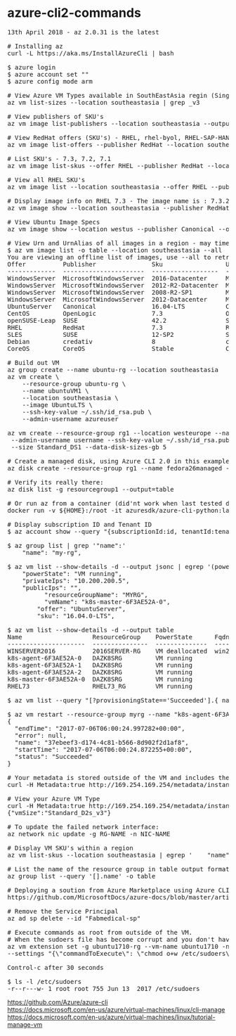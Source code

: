 # azure-cli2-commands

<pre>
13th April 2018 - az 2.0.31 is the latest

# Installing az
curl -L https://aka.ms/InstallAzureCli | bash

$ azure login
$ azure account set "<SUBSCRIPTION NAME OR ID>"
$ azure config mode arm

# View Azure VM Types available in SouthEastAsia regin (Singapore)
az vm list-sizes --location southeastasia | grep _v3

# View publishers of SKU's
az vm image list-publishers --location southeastasia --output table

# View RedHat offers (SKU's) - RHEL, rhel-byol, RHEL-SAP-HANA, 
az vm image list-offers --publisher RedHat --location southeastasia

# List SKU's - 7.3, 7.2, 7.1
az vm image list-skus --offer RHEL --publisher RedHat --location southeastasia --output table

# View all RHEL SKU's
az vm image list --location southeastasia --offer RHEL --publisher RedHat --sku 7.3 --all --output table

# Display image info on RHEL 7.3 - The image name is : 7.3.2017090723
az vm image show --location southeastasia --publisher RedHat --offer RHEL --sku 7.3 --version 7.3.2017090723

# View Ubuntu Image Specs
az vm image show --location westus --publisher Canonical --offer UbuntuServer --sku 16.04-LTS --version 16.04.201801260

# View Urn and UrnAlias of all images in a region - may timeout
$ az vm image list -o table --location southeastasia --all
You are viewing an offline list of images, use --all to retrieve an up-to-date list
Offer          Publisher               Sku                 Urn                                                             UrnAlias             Version
-------------  ----------------------  ------------------  --------------------------------------------------------------  -------------------  ---------
WindowsServer  MicrosoftWindowsServer  2016-Datacenter     MicrosoftWindowsServer:WindowsServer:2016-Datacenter:latest     Win2016Datacenter    latest
WindowsServer  MicrosoftWindowsServer  2012-R2-Datacenter  MicrosoftWindowsServer:WindowsServer:2012-R2-Datacenter:latest  Win2012R2Datacenter  latest
WindowsServer  MicrosoftWindowsServer  2008-R2-SP1         MicrosoftWindowsServer:WindowsServer:2008-R2-SP1:latest         Win2008R2SP1         latest
WindowsServer  MicrosoftWindowsServer  2012-Datacenter     MicrosoftWindowsServer:WindowsServer:2012-Datacenter:latest     Win2012Datacenter    latest
UbuntuServer   Canonical               16.04-LTS           Canonical:UbuntuServer:16.04-LTS:latest                         UbuntuLTS            latest
CentOS         OpenLogic               7.3                 OpenLogic:CentOS:7.3:latest                                     CentOS               latest
openSUSE-Leap  SUSE                    42.2                SUSE:openSUSE-Leap:42.2:latest                                  openSUSE-Leap        latest
RHEL           RedHat                  7.3                 RedHat:RHEL:7.3:latest                                          RHEL                 latest
SLES           SUSE                    12-SP2              SUSE:SLES:12-SP2:latest                                         SLES                 latest
Debian         credativ                8                   credativ:Debian:8:latest                                        Debian               latest
CoreOS         CoreOS                  Stable              CoreOS:CoreOS:Stable:latest                                     CoreOS               latest

# Build out VM
az group create --name ubuntu-rg --location southeastasia
az vm create \
    --resource-group ubuntu-rg \
    --name ubuntuVM1 \
    --location southeastasia \
    --image UbuntuLTS \
    --ssh-key-value ~/.ssh/id_rsa.pub \
    --admin-username azureuser

az vm create --resource-group rg1 --location westeurope --name fedora26 --os-type linux \
 --admin-username username --ssh-key-value ~/.ssh/id_rsa.pub --attach-os-disk fedora26managed \
 --size Standard_DS1 --data-disk-sizes-gb 5

# Create a managed disk, using Azure CLI 2.0 in this example:
az disk create --resource-group rg1 --name fedora26managed --source https://username.blob.core.windows.net/container1/fedora26.vhd

# Verify its really there:
az disk list -g resourcegroup1 --output=table

# Or run az from a container (did'nt work when last tested due to Python dependency's)
docker run -v ${HOME}:/root -it azuresdk/azure-cli-python:latest

# Display subscription ID and Tenant ID
$ az account show --query "{subscriptionId:id, tenantId:tenantId}"

$ az group list | grep '"name":'
    "name": "my-rg",

$ az vm list --show-details -d --output jsonc | egrep '(powerState|offer|sku|vmName|resourceGroupName|Ips)'
    "powerState": "VM running",
    "privateIps": "10.200.200.5",
    "publicIps": "",
          "resourceGroupName": "MYRG",
          "vmName": "k8s-master-6F3AE52A-0",
        "offer": "UbuntuServer",
        "sku": "16.04.0-LTS",

$ az vm list --show-details -d --output table
Name                   ResourceGroup    PowerState      Fqdns                                        Location       PublicIps
---------------------  ---------------  --------------  -------------------------------------------  -------------  -------------
WINSERVER2016          2016SERVER-RG    VM deallocated  win2016.southeastasia.cloudapp.azure.com  southeastasia
k8s-agent-6F3AE52A-0   DAZK8SRG         VM running                                                   southeastasia
k8s-agent-6F3AE52A-1   DAZK8SRG         VM running                                                   southeastasia
k8s-agent-6F3AE52A-2   DAZK8SRG         VM running                                                   southeastasia
k8s-master-6F3AE52A-0  DAZK8SRG         VM running                                                   southeastasia
RHEL73                 RHEL73_RG        VM running                                                   southeastasia  12.200.200.13

$ az vm list --query "[?provisioningState=='Succeeded'].{ name: name, os: storageProfile.osDisk.osType }"

$ az vm restart --resource-group myrg --name "k8s-agent-6F3AE52A-2"
{
  "endTime": "2017-07-06T06:00:24.997282+00:00",
  "error": null,
  "name": "37ebeef3-d174-4c81-b566-8d902f2d1af8",
  "startTime": "2017-07-06T06:00:24.872255+00:00",
  "status": "Succeeded"
}

# Your metadata is stored outside of the VM and includes the external IP address, amongst other data.
curl -H Metadata:true http://169.254.169.254/metadata/instance?api-version=2017-03-01

# View your Azure VM Type
curl -H Metadata:true http://169.254.169.254/metadata/instance?api-version=2017-12-01 2>/dev/null | jq -c '.[] | {vmSize}'
{"vmSize":"Standard_D2s_v3"}

# To update the failed network interface:
az network nic update -g RG-NAME -n NIC-NAME

# Display VM SKU's within a region
az vm list-skus --location southeastasia | egrep '    "name": "' | grep -v 'LowPriorityCapable'

# List the name of the resource group in table output format:
az group list --query '[].name' -o table

# Deploying a soution from Azure Marketplace using Azure CLI
https://github.com/MicrosoftDocs/azure-docs/blob/master/articles/virtual-machines/linux/cli-ps-findimage.md

# Remove the Service Principal
az ad sp delete --id "Fabmedical-sp"

# Execute commands as root from outside of the VM.
# When the sudoers file has become corrupt and you don't have a root password you can easily fix this.
az vm extension set -g ubuntu1710-rg --vm-name ubuntu1710 -n customScript --publisher Microsoft.Azure.Extensions \
--settings "{\"commandToExecute\": \"chmod o+w /etc/sudoers\"}" --version 2.0

Control-c after 30 seconds

$ ls -l /etc/sudoers
-r--r---w- 1 root root 755 Jun 13  2017 /etc/sudoers
</pre>

https://github.com/Azure/azure-cli<br>
https://docs.microsoft.com/en-us/azure/virtual-machines/linux/cli-manage<br>
https://docs.microsoft.com/en-us/azure/virtual-machines/linux/tutorial-manage-vm<br>
